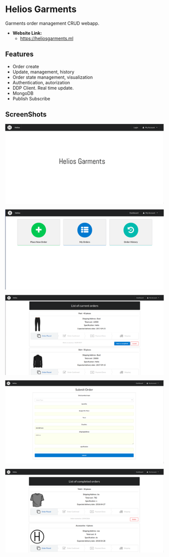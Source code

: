 # Helios Garments

Garments order management CRUD webapp. 

- **Website Link:**  
    - https://heliosgarments.ml


## Features
- Order create
- Update, management, history
- Order state management, visualization
- Authentication, autorization
- DDP Client. Real time update.
- MongoDB
- Publish Subscribe

## ScreenShots

![alt text](https://github.com/MuhtasimTanmoy/HeliosGarments/blob/master/screenshots/helios1.png)

![alt text](https://github.com/MuhtasimTanmoy/HeliosGarments/blob/master/screenshots/helios2.png)

![alt text](https://github.com/MuhtasimTanmoy/HeliosGarments/blob/master/screenshots/helios3.png)

![alt text](https://github.com/MuhtasimTanmoy/HeliosGarments/blob/master/screenshots/helios4.png)

![alt text](https://github.com/MuhtasimTanmoy/HeliosGarments/blob/master/screenshots/helios5.png)

